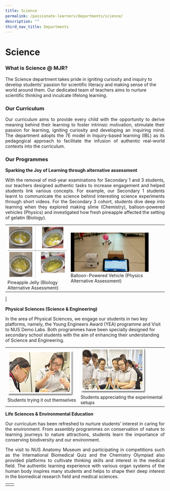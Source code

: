 ```yaml
---
title: Science
permalink: /passionate-learners/departments/science/
description: ""
third_nav_title: Departments
---
```

# Science 

### What is Science @ MJR?

The Science department takes pride in igniting curiosity and inquiry to develop students’ passion for scientific literacy and making sense of the world around them. Our dedicated team of teachers aims to nurture scientific thinking and inculcate lifelong learning.  


### **Our Curriculum**

<p style="text-align: justify;">Our curriculum aims to provide every child with the opportunity to derive meaning behind their learning to foster intrinsic motivation, stimulate their passion for learning, igniting curiosity and developing an inquiring mind. The department adopts the 7E model in Inquiry-based learning (IBL) as its pedagogical approach to facilitate the infusion of authentic real-world contexts into the curriculum.</p>

### Our Programmes

  

**Sparking the Joy of Learning through alternative assessment**

<p style="text-align: justify;">With the removal of mid-year examinations for Secondary 1 and 3 students, our teachers designed authentic tasks to increase engagement and helped students link various concepts. For example, our Secondary 1 students learnt to communicate the science behind interesting science experiments through short videos. For the Secondary 3 cohort, students dive deep into learning when they explored making slime (Chemistry), balloon-powered vehicles (Physics) and investigated how fresh pineapple affected the setting of gelatin (Biology).</p>

|   |   |
|-----|----|
|  ![](/images/Passionate%20Learners/Science/Pineapple%20Jelly%20-%20Biology%20Alternative%20Assessment.png) Pineapple Jelly (Biology Alternative Assessment)  |  <img src="/images/Passionate%20Learners/Science/Physics%20Alternative%20Assesment.jpg" style="width:85%">   Balloon-Powered Vehicle (Physics Alternative Assessment)
 |


**Physical Sciences (Science & Engineering)** 

In the area of Physical Sciences, we engage our students in two key platforms, namely, the Young Engineers Award (YEA) programme and Visit to NUS Demo Labs. Both programmes have been specially designed for secondary school students with the aim of enhancing their understanding of Science and Engineering.



|   |   |
|-----|----|
|  ![](/images/Passionate%20Learners/Science/science1.png)  Students trying it out themselves | <img src="/images/Passionate%20Learners/Science/science2.png" style="width:80%">   Students appreciating the experimental setups  |


**Life Sciences & Environmental Education**

<p style="text-align: justify;">Our curriculum has been refreshed to nurture students’ interest in caring for the environment. From assembly programmes on conservation of nature to learning journeys to nature attractions, students learn the importance of conserving biodiversity and our environment. </p>

<p style="text-align: justify;">The visit to NUS Anatomy Museum and participating in competitions such as the International Biomedical Quiz and the Chemistry Olympiad also provided platforms to cultivate thinking skills and interest in the medical field. The authentic learning experience with various organ systems of the human body inspires many students and helps to shape their deep interest in the biomedical research field and medical sciences.</p>



|   |   |
|:-----:|:----:|
|   |   |